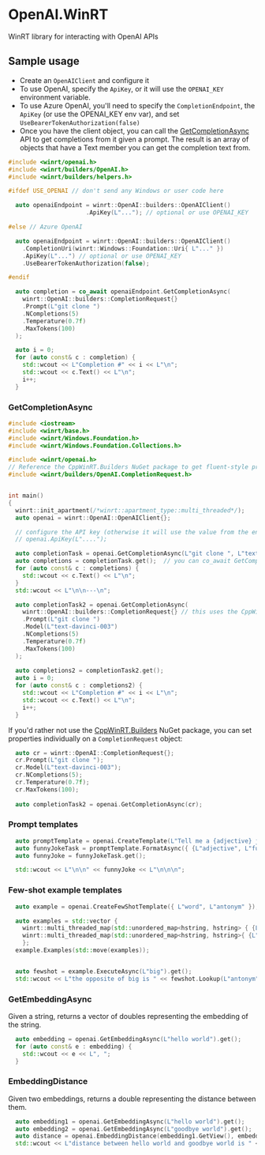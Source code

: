 # OpenAI.WinRT

WinRT library for interacting with OpenAI APIs

## Sample usage

-	Create an `OpenAIClient` and configure it
  - To use OpenAI, specify the `ApiKey`, or it will use the `OPENAI_KEY` environment variable.
  - To use Azure OpenAI, you'll need to specify the `CompletionEndpoint`, the `ApiKey` (or use the OPENAI_KEY env var), and set `UseBearerTokenAuthorization(false)`
-	Once you have the client object, you can call the [GetCompletionAsync](#getcompletionasync) API to get completions from it given a prompt. The result is an array of objects that have a Text member you can get the completion text from.

```cpp
#include <winrt/openai.h>
#include <winrt/builders/OpenAI.h>
#include <winrt/builders/helpers.h>

#ifdef USE_OPENAI // don't send any Windows or user code here

  auto openaiEndpoint = winrt::OpenAI::builders::OpenAIClient()
                      .ApiKey(L"..."); // optional or use OPENAI_KEY

#else // Azure OpenAI

  auto openaiEndpoint = winrt::OpenAI::builders::OpenAIClient()
    .CompletionUri(winrt::Windows::Foundation::Uri{ L"..." })
    .ApiKey(L"...") // optional or use OPENAI_KEY
    .UseBearerTokenAuthorization(false);

#endif

  auto completion = co_await openaiEndpoint.GetCompletionAsync(
    winrt::OpenAI::builders::CompletionRequest{}
    .Prompt(L"git clone ")
    .NCompletions(5)
    .Temperature(0.7f)
    .MaxTokens(100)
  );

  auto i = 0;
  for (auto const& c : completion) {
    std::wcout << L"Completion #" << i << L"\n";
    std::wcout << c.Text() << L"\n";
    i++;
  }
```

### GetCompletionAsync
```cpp
#include <iostream>
#include <winrt/base.h>
#include <winrt/Windows.Foundation.h>
#include <winrt/Windows.Foundation.Collections.h>

#include <winrt/openai.h>
// Reference the CppWinRT.Builders NuGet package to get fluent-style property setters
#include <winrt/builders/OpenAI.CompletionRequest.h>


int main()
{
  winrt::init_apartment(/*winrt::apartment_type::multi_threaded*/);
  auto openai = winrt::OpenAI::OpenAIClient{};

  // configure the API key (otherwise it will use the value from the environment variable OPENAI_KEY)
  // openai.ApiKey(L"....");

  auto completionTask = openai.GetCompletionAsync(L"git clone ", L"text-davinci-003");
  auto completions = completionTask.get();  // you can co_await GetCompletionAsync instead if inside an async method
  for (auto const& c : completions) {
    std::wcout << c.Text() << L"\n";
  }
  std::wcout << L"\n\n---\n";
```

```cpp
  auto completionTask2 = openai.GetCompletionAsync(
    winrt::OpenAI::builders::CompletionRequest{} // this uses the CppWinRT.Builders package
    .Prompt(L"git clone ")
    .Model(L"text-davinci-003")
    .NCompletions(5)
    .Temperature(0.7f)
    .MaxTokens(100)
  );
  
  auto completions2 = completionTask2.get();
  auto i = 0;
  for (auto const& c : completions2) {
    std::wcout << L"Completion #" << i << L"\n";
    std::wcout << c.Text() << L"\n";
    i++;
  }
```

If you'd rather not use the [CppWinRT.Builders](https://www.nuget.org/packages/cppwinrt.builders) NuGet package, you can set properties individually on a `CompletionRequest` object:
```cpp
  auto cr = winrt::OpenAI::CompletionRequest{};
  cr.Prompt(L"git clone ");
  cr.Model(L"text-davinci-003");
  cr.NCompletions(5);
  cr.Temperature(0.7f);
  cr.MaxTokens(100);
  
  auto completionTask2 = openai.GetCompletionAsync(cr);
```

### Prompt templates

```cpp
  auto promptTemplate = openai.CreateTemplate(L"Tell me a {adjective} joke about {content}");
  auto funnyJokeTask = promptTemplate.FormatAsync({ {L"adjective", L"funny"}, {L"content", L"chickens"} });
  auto funnyJoke = funnyJokeTask.get();

  std::wcout << L"\n\n" << funnyJoke << L"\n\n\n";
```

### Few-shot example templates

```cpp
  auto example = openai.CreateFewShotTemplate({ L"word", L"antonym" });

  auto examples = std::vector {
    winrt::multi_threaded_map(std::unordered_map<hstring, hstring> { {L"word", L"happy"}, { L"antonym", L"sad" }}),
    winrt::multi_threaded_map(std::unordered_map<hstring, hstring>{ {L"word", L"tall"}, { L"antonym", L"short" }}),
    };
  example.Examples(std::move(examples));


  auto fewshot = example.ExecuteAsync(L"big").get();
  std::wcout << L"the opposite of big is " << fewshot.Lookup(L"antonym").begin() << L"\n";
```

### GetEmbeddingAsync

Given a string, returns a vector of doubles representing the embedding of the string.

```cpp
  auto embedding = openai.GetEmbeddingAsync(L"hello world").get();
  for (auto const& e : embedding) {
    std::wcout << e << L", ";
  }
```

### EmbeddingDistance

Given two embeddings, returns a double representing the distance between them.

```cpp
  auto embedding1 = openai.GetEmbeddingAsync(L"hello world").get();
  auto embedding2 = openai.GetEmbeddingAsync(L"goodbye world").get();
  auto distance = openai.EmbeddingDistance(embedding1.GetView(), embedding2.GetView());
  std::wcout << L"distance between hello world and goodbye world is " << distance << L"\n";
```
